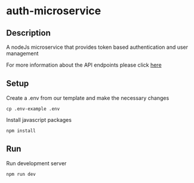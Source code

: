 # auth-microservice

## Description
A nodeJs microservice that provides token based authentication and user management

For more information about the API endpoints please click [here](src/docs/API.md)
## Setup

Create a .env from our template and make the necessary changes
```
cp .env-example .env
```

Install javascript packages
```
npm install
```

## Run

Run development server
```
npm run dev
```
